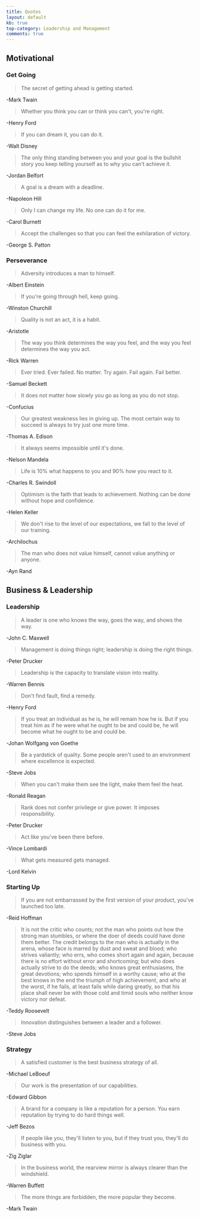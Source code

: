 ```yaml
---
title: Quotes
layout: default
kb: true
top-category: Leadership and Management
comments: true
---
```


## Motivational

### Get Going

> The secret of getting ahead is getting started.

-Mark Twain

> Whether you think you can or think you can't, you're right.

-Henry Ford

> If you can dream it, you can do it.

-Walt Disney

> The only thing standing between you and your goal is the bullshit story you keep telling yourself as to why you can't achieve it.

-Jordan Belfort

> A goal is a dream with a deadline.

-Napoleon Hill

> Only I can change my life. No one can do it for me.

-Carol Burnett

> Accept the challenges so that you can feel the exhilaration of victory.

-George S. Patton

### Perseverance

> Adversity introduces a man to himself.

-Albert Einstein

> If you're going through hell, keep going.

-Winston Churchill

> Quality is not an act, it is a habit.

-Aristotle

> The way you think determines the way you feel, and the way you feel determines the way you act.

-Rick Warren

> Ever tried. Ever failed. No matter. Try again. Fail again. Fail better.

-Samuel Beckett

> It does not matter how slowly you go as long as you do not stop.

-Confucius

> Our greatest weakness lies in giving up. The most certain way to succeed is always to try just one more time.

-Thomas A. Edison

> It always seems impossible until it's done.

-Nelson Mandela

> Life is 10% what happens to you and 90% how you react to it.

-Charles R. Swindoll

> Optimism is the faith that leads to achievement. Nothing can be done without hope and confidence.

-Helen Keller

> We don't rise to the level of our expectations, we fall to the level of our training.

-Archilochus

> The man who does not value himself, cannot value anything or anyone.

-Ayn Rand

## Business & Leadership

### Leadership

> A leader is one who knows the way, goes the way, and shows the way.

-John C. Maxwell

> Management is doing things right; leadership is doing the right things.

-Peter Drucker

> Leadership is the capacity to translate vision into reality.

-Warren Bennis

> Don't find fault, find a remedy.

-Henry Ford

> If you treat an individual as he is, he will remain how he is. But if you treat him as if he were what he ought to be and could be, he will become what he ought to be and could be.

-Johan Wolfgang von Goethe

> Be a yardstick of quality. Some people aren't used to an environment where excellence is expected.

-Steve Jobs

> When you can't make them see the light, make them feel the heat.

-Ronald Reagan

> Rank does not confer privilege or give power. It imposes responsibility.

-Peter Drucker

> Act like you've been there before.

-Vince Lombardi

> What gets measured gets managed.

-Lord Kelvin

### Starting Up

> If you are not embarrassed by the first version of your product, you've launched too late.

-Reid Hoffman

> It is not the critic who counts; not the man who points out how the strong man stumbles, or where the doer of deeds could have done them better. The credit belongs to the man who is actually in the arena, whose face is marred by dust and sweat and blood; who strives valiantly; who errs, who comes short again and again, because there is no effort without error and shortcoming; but who does actually strive to do the deeds; who knows great enthusiasms, the great devotions; who spends himself in a worthy cause; who at the best knows in the end the triumph of high achievement, and who at the worst, if he fails, at least fails while daring greatly, so that his place shall never be with those cold and timid souls who neither know victory nor defeat.

-Teddy Roosevelt

> Innovation distinguishes between a leader and a follower.

-Steve Jobs

### Strategy

> A satisfied customer is the best business strategy of all.

-Michael LeBoeuf

> Our work is the presentation of our capabilities.

-Edward Gibbon

> A brand for a company is like a reputation for a person. You earn reputation by trying to do hard things well.

-Jeff Bezos

> If people like you, they'll listen to you, but if they trust you, they'll do business with you.

-Zig Ziglar

> In the business world, the rearview mirror is always clearer than the windshield.

-Warren Buffett

> The more things are forbidden, the more popular they become.

-Mark Twain
